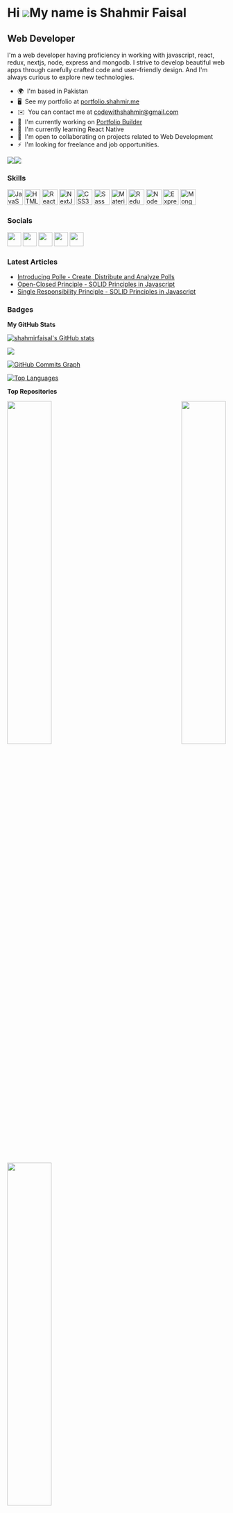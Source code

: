 Hi ![](https://user-images.githubusercontent.com/18350557/176309783-0785949b-9127-417c-8b55-ab5a4333674e.gif)My name is Shahmir Faisal
======================================================================================================================================

Web Developer
-------------

I'm a web developer having proficiency in working with javascript, react, redux, nextjs, node, express and mongodb. I strive to develop beautiful web apps through carefully crafted code and user-friendly design. And I'm always curious to explore new technologies.

* 🌍  I'm based in Pakistan
* 🖥️  See my portfolio at [portfolio.shahmir.me](http://portfolio.shahmir.me/)
* ✉️  You can contact me at [codewithshahmir@gmail.com](mailto:codewithshahmir@gmail.com)
* 🚀  I'm currently working on [Portfolio Builder](https://github.com/shahmirfaisal/portfolio-builder)
* 🧠  I'm currently learning React Native
* 🤝  I'm open to collaborating on projects related to Web Development
* ⚡  I'm looking for freelance and job opportunities.

<a href="https://www.twitter.com/codewithshahmir" target="_blank" rel="noreferrer"><img
src="https://img.shields.io/twitter/follow/codewithshahmir?logo=twitter&style=for-the-badge&color=0891b2&labelColor=1c1917"
/></a><a href="https://www.github.com/shahmirfaisal" target="_blank" rel="noreferrer"><img
src="https://img.shields.io/github/followers/shahmirfaisal?logo=github&style=for-the-badge&color=0891b2&labelColor=1c1917" /></a>

### Skills

<p align="left">
<a href="https://developer.mozilla.org/en-US/docs/Web/JavaScript" target="_blank" rel="noreferrer"><img src="https://raw.githubusercontent.com/danielcranney/readme-generator/main/public/icons/skills/javascript-colored.svg" width="36" height="36" alt="JavaScript" /></a>
<a href="https://developer.mozilla.org/en-US/docs/Glossary/HTML5" target="_blank" rel="noreferrer"><img src="https://raw.githubusercontent.com/danielcranney/readme-generator/main/public/icons/skills/html5-colored.svg" width="36" height="36" alt="HTML5" /></a>
<a href="https://reactjs.org/" target="_blank" rel="noreferrer"><img src="https://raw.githubusercontent.com/danielcranney/readme-generator/main/public/icons/skills/react-colored.svg" width="36" height="36" alt="React" /></a>
<a href="https://nextjs.org/docs" target="_blank" rel="noreferrer"><img src="https://raw.githubusercontent.com/danielcranney/readme-generator/main/public/icons/skills/nextjs-colored.svg" width="36" height="36" alt="NextJs" /></a>
<a href="https://www.w3.org/TR/CSS/#css" target="_blank" rel="noreferrer"><img src="https://raw.githubusercontent.com/danielcranney/readme-generator/main/public/icons/skills/css3-colored.svg" width="36" height="36" alt="CSS3" /></a>
<a href="https://sass-lang.com/" target="_blank" rel="noreferrer"><img src="https://raw.githubusercontent.com/danielcranney/readme-generator/main/public/icons/skills/sass-colored.svg" width="36" height="36" alt="Sass" /></a>
<a href="https://mui.com/" target="_blank" rel="noreferrer"><img src="https://raw.githubusercontent.com/danielcranney/readme-generator/main/public/icons/skills/materialui-colored.svg" width="36" height="36" alt="Material UI" /></a>
<a href="https://redux.js.org/" target="_blank" rel="noreferrer"><img src="https://raw.githubusercontent.com/danielcranney/readme-generator/main/public/icons/skills/redux-colored.svg" width="36" height="36" alt="Redux" /></a>
<a href="https://nodejs.org/en/" target="_blank" rel="noreferrer"><img src="https://raw.githubusercontent.com/danielcranney/readme-generator/main/public/icons/skills/nodejs-colored.svg" width="36" height="36" alt="NodeJS" /></a>
<a href="https://expressjs.com/" target="_blank" rel="noreferrer"><img src="https://raw.githubusercontent.com/danielcranney/readme-generator/main/public/icons/skills/express-colored.svg" width="36" height="36" alt="Express" /></a>
<a href="https://www.mongodb.com/" target="_blank" rel="noreferrer"><img src="https://raw.githubusercontent.com/danielcranney/readme-generator/main/public/icons/skills/mongodb-colored.svg" width="36" height="36" alt="MongoDB" /></a>
</p>


### Socials

<p align="left"> <a href="https://www.dev.to/shahmir049" target="_blank" rel="noreferrer"><img src="https://raw.githubusercontent.com/danielcranney/readme-generator/main/public/icons/socials/devdotto.svg" width="32" height="32" /></a> <a href="https://www.github.com/shahmirfaisal" target="_blank" rel="noreferrer"><img src="https://raw.githubusercontent.com/danielcranney/readme-generator/main/public/icons/socials/github.svg" width="32" height="32" /></a> <a href="https://shahmirfaisal.hashnode.dev" target="_blank" rel="noreferrer"><img src="https://raw.githubusercontent.com/danielcranney/readme-generator/main/public/icons/socials/hashnode.svg" width="32" height="32" /></a> <a href="https://www.linkedin.com/in/shahmir-faisal-17978616a" target="_blank" rel="noreferrer"><img src="https://raw.githubusercontent.com/danielcranney/readme-generator/main/public/icons/socials/linkedin.svg" width="32" height="32" /></a> <a href="https://www.twitter.com/codewithshahmir" target="_blank" rel="noreferrer"><img src="https://raw.githubusercontent.com/danielcranney/readme-generator/main/public/icons/socials/twitter.svg" width="32" height="32" /></a></p>


### Latest Articles

- [Introducing Polle - Create, Distribute and Analyze Polls](https://shahmir.me/introducing-polle-create-distribute-and-analyze-polls)
- [Open-Closed Principle - SOLID Principles in Javascript](https://shahmir.me/open-closed-principle-solid-principles-in-javascript)
- [Single Responsibility Principle - SOLID Principles in Javascript](https://shahmir.me/single-responsibility-principle-solid-principles-in-javascript)


### Badges

<b>My GitHub Stats</b>

<a href="http://www.github.com/shahmirfaisal"><img src="https://github-readme-stats.vercel.app/api?username=shahmirfaisal&show_icons=true&hide=&count_private=true&title_color=0891b2&text_color=ffffff&icon_color=0891b2&bg_color=1c1917&hide_border=true&show_icons=true" alt="shahmirfaisal's GitHub stats" /></a>

<a href="http://www.github.com/shahmirfaisal"><img src="https://github-readme-streak-stats.herokuapp.com/?user=shahmirfaisal&stroke=ffffff&background=1c1917&ring=0891b2&fire=0891b2&currStreakNum=ffffff&currStreakLabel=0891b2&sideNums=ffffff&sideLabels=ffffff&dates=ffffff&hide_border=true" /></a>

<a href="http://www.github.com/shahmirfaisal"><img src="https://activity-graph.herokuapp.com/graph?username=shahmirfaisal&bg_color=1c1917&color=ffffff&line=0891b2&point=ffffff&area_color=1c1917&area=true&hide_border=true&custom_title=GitHub%20Commits%20Graph" alt="GitHub Commits Graph" /></a>

<a href="https://github.com/shahmirfaisal" align="left"><img src="https://github-readme-stats.vercel.app/api/top-langs/?username=shahmirfaisal&langs_count=10&title_color=0891b2&text_color=ffffff&icon_color=0891b2&bg_color=1c1917&hide_border=true&locale=en&custom_title=Top%20%Languages" alt="Top Languages" /></a>

<b>Top Repositories</b>

<div width="100%" align="center"><a href="https://github.com/shahmirfaisal/image-slider-generator" align="left"><img align="left" width="45%" src="https://github-readme-stats.vercel.app/api/pin/?username=shahmirfaisal&repo=image-slider-generator&title_color=0891b2&text_color=ffffff&icon_color=0891b2&bg_color=1c1917&hide_border=true&locale=en" /></a><a href="https://github.com/shahmirfaisal/polle" align="right"><img align="right" width="45%" src="https://github-readme-stats.vercel.app/api/pin/?username=shahmirfaisal&repo=polle&title_color=0891b2&text_color=ffffff&icon_color=0891b2&bg_color=1c1917&hide_border=true&locale=en" /></a></div><br /><br /><br /><br /><br /><br /><br />

<br /><br /><br /><br /><br />

<div width="100%" align="center"><a href="https://github.com/shahmirfaisal/ecommerce-frontend" align="left"><img align="left" width="45%" src="https://github-readme-stats.vercel.app/api/pin/?username=shahmirfaisal&repo=ecommerce-frontend&title_color=0891b2&text_color=ffffff&icon_color=0891b2&bg_color=1c1917&hide_border=true&locale=en" /></a></div>
